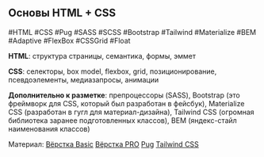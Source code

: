 ## **Основы HTML + CSS**
#HTML #CSS #Pug #SASS #SCSS #Bootstrap #Tailwind #Materialize #BEM #Adaptive #FlexBox #CSSGrid #Float

**HTML**: структура страницы, семантика, формы, эммет

**CSS**: селекторы, box model, flexbox, grid, позиционирование, псевдоэлементы, медиазапросы, анимации

**Дополнительно к разметке**: препроцессоры (SASS), Bootstrap (это фреймворк для CSS, который был разработан в фейсбук), Materialize CSS (разработан в гугл для материал-дизайна), Tailwind CSS (огромная библиотека заранее подготовленных классов), BEM (яндекс-стайл наименования классов)

Материал:
[Вёрстка Basic](../../Development/FrontEnd/Базовая%20вёрстка/Вёрстка%20Basic.md)
[Вёрстка PRO](../../Development/FrontEnd/HTML+CSS__Git+NPM/Вёрстка%20PRO/Вёрстка%20PRO.md)
[Pug](../../Development/FrontEnd/HTML+CSS__Git+NPM/PUG/Pug.md)
[Tailwind CSS](../../Development/FrontEnd/Tailwind%20CSS.md)